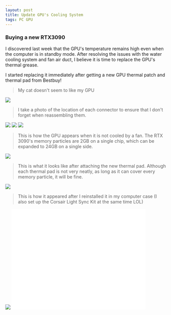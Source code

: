 ```yaml
---
layout: post
title: Update GPU's Cooling System
tags: PC GPU
---
```



### Buying a new RTX3090
I discovered last week that the GPU's temperature remains high even when the computer is in standby mode. After resolving the issues with the water cooling system and fan air duct, I believe it is time to replace the GPU's thermal grease.    

I started replacing it immediately after getting a new GPU thermal patch and thermal pad from Bestbuy!    


> My cat doesn't seem to like my GPU    

<img src="{{site.baseurl}}/assets/img/computer/IMG_2221.JPEG">     



> I take a photo of the location of each connector to ensure that I don't forget when reassembling them.    


<img src="{{site.baseurl}}/assets/img/computer/IMG_3319.JPEG">     

<img src="{{site.baseurl}}/assets/img/computer/IMG_3321.JPEG">     

<img src="{{site.baseurl}}/assets/img/computer/IMG_3322.JPEG">     

> This is how the GPU appears when it is not cooled by a fan. The RTX 3090's memory particles are 2GB on a single chip, which can be expanded to 24GB on a single side.      

<img src="{{site.baseurl}}/assets/img/computer/IMG_3328.JPG">     

> This is what it looks like after attaching the new thermal pad. Although each thermal pad is not very neatly, as long as it can cover every memory particle, it will be fine.    

<img src="{{site.baseurl}}/assets/img/computer/IMG_3332.JPG">     

> This is how it appeared after I reinstalled it in my computer case (I also set up the Corsair Light Sync Kit at the same time LOL)    

<img src="{{site.baseurl}}/assets/img/computer/22.jpg">     

<iframe width="420" height="315" src="{{site.baseurl}}/assets/img/computer/23.mp4" frameborder="0" allowfullscreen></iframe>
